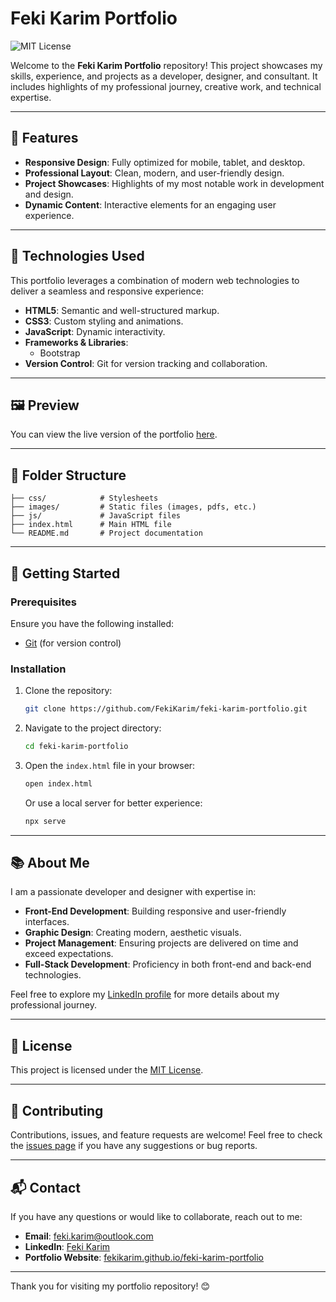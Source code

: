 # Feki Karim Portfolio

![MIT License](https://img.shields.io/badge/license-MIT-blue.svg)

Welcome to the **Feki Karim Portfolio** repository! This project showcases my skills, experience, and projects as a developer, designer, and consultant. It includes highlights of my professional journey, creative work, and technical expertise.

---

## 🌟 Features

- **Responsive Design**: Fully optimized for mobile, tablet, and desktop.
- **Professional Layout**: Clean, modern, and user-friendly design.
- **Project Showcases**: Highlights of my most notable work in development and design.
- **Dynamic Content**: Interactive elements for an engaging user experience.

---

## 🔧 Technologies Used

This portfolio leverages a combination of modern web technologies to deliver a seamless and responsive experience:

- **HTML5**: Semantic and well-structured markup.
- **CSS3**: Custom styling and animations.
- **JavaScript**: Dynamic interactivity.
- **Frameworks & Libraries**: 
  - Bootstrap
- **Version Control**: Git for version tracking and collaboration.

---

## 🖼️ Preview

You can view the live version of the portfolio [here](https://fekikarim.github.io/feki-karim-portfolio/).

---

## 📂 Folder Structure

```
├── css/            # Stylesheets
├── images/         # Static files (images, pdfs, etc.)
├── js/             # JavaScript files
├── index.html      # Main HTML file
└── README.md       # Project documentation
```

---

## 🚀 Getting Started

### Prerequisites

Ensure you have the following installed:

- [Git](https://git-scm.com/) (for version control)

### Installation

1. Clone the repository:
   ```bash
   git clone https://github.com/FekiKarim/feki-karim-portfolio.git
   ```

2. Navigate to the project directory:
   ```bash
   cd feki-karim-portfolio
   ```

3. Open the `index.html` file in your browser:
   ```bash
   open index.html
   ```
   Or use a local server for better experience:
   ```bash
   npx serve
   ```

---

## 📚 About Me

I am a passionate developer and designer with expertise in:

- **Front-End Development**: Building responsive and user-friendly interfaces.
- **Graphic Design**: Creating modern, aesthetic visuals.
- **Project Management**: Ensuring projects are delivered on time and exceed expectations.
- **Full-Stack Development**: Proficiency in both front-end and back-end technologies.

Feel free to explore my [LinkedIn profile](https://www.linkedin.com/in/karimfeki/) for more details about my professional journey.

---

## 📜 License

This project is licensed under the [MIT License](LICENSE).

---

## 🤝 Contributing

Contributions, issues, and feature requests are welcome! Feel free to check the [issues page](https://github.com/FekiKarim/feki-karim-portfolio/issues) if you have any suggestions or bug reports.

---

## 📬 Contact

If you have any questions or would like to collaborate, reach out to me:

- **Email**: [feki.karim@outlook.com](mailto:feki.karim@outlook.com)
- **LinkedIn**: [Feki Karim](https://www.linkedin.com/in/karimfeki/)
- **Portfolio Website**: [fekikarim.github.io/feki-karim-portfolio](https://fekikarim.github.io/feki-karim-portfolio/)

---

Thank you for visiting my portfolio repository! 😊